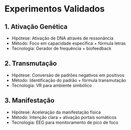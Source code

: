 # Experimentos Validados

## 1. Ativação Genética
- Hipótese: Ativação de DNA através de ressonância
- Método: Foco em capacidade específica + fórmula letras
- Tecnologia: Gerador de frequência + biofeedback

## 2. Transmutação
- Hipótese: Conversão de padrões negativos em positivos
- Método: Identificação do padrão + fórmula transmutação
- Tecnologia: VR para ambiente simbólico

## 3. Manifestação
- Hipótese: Aceleração da manifestação física
- Método: Intenção clara + ativação portais somáticos
- Tecnologia: EEG para monitoramento de pico de foco